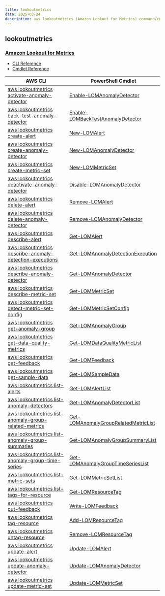 ```yaml
---
title: lookoutmetrics
date: 2025-03-24
description: aws lookoutmetrics (Amazon Lookout for Metrics) command/cmdlet list.
---
```


## lookoutmetrics

### [Amazon Lookout for Metrics](https://aws.amazon.com/lookout-for-metrics/)

* [CLI Reference](https://awscli.amazonaws.com/v2/documentation/api/latest/reference/lookoutmetrics/index.html)
* [Cmdlet Reference](https://docs.aws.amazon.com/powershell/latest/reference/items/LookoutMetrics_cmdlets.html)

|AWS CLI|PowerShell Cmdlet|
|----|----|
|[aws lookoutmetrics activate-anomaly-detector](https://awscli.amazonaws.com/v2/documentation/api/latest/reference/lookoutmetrics/activate-anomaly-detector.html)|[Enable-LOMAnomalyDetector](https://docs.aws.amazon.com/powershell/latest/reference/items/Enable-LOMAnomalyDetector.html)|
|[aws lookoutmetrics back-test-anomaly-detector](https://awscli.amazonaws.com/v2/documentation/api/latest/reference/lookoutmetrics/back-test-anomaly-detector.html)|[Enable-LOMBackTestAnomalyDetector](https://docs.aws.amazon.com/powershell/latest/reference/items/Enable-LOMBackTestAnomalyDetector.html)|
|[aws lookoutmetrics create-alert](https://awscli.amazonaws.com/v2/documentation/api/latest/reference/lookoutmetrics/create-alert.html)|[New-LOMAlert](https://docs.aws.amazon.com/powershell/latest/reference/items/New-LOMAlert.html)|
|[aws lookoutmetrics create-anomaly-detector](https://awscli.amazonaws.com/v2/documentation/api/latest/reference/lookoutmetrics/create-anomaly-detector.html)|[New-LOMAnomalyDetector](https://docs.aws.amazon.com/powershell/latest/reference/items/New-LOMAnomalyDetector.html)|
|[aws lookoutmetrics create-metric-set](https://awscli.amazonaws.com/v2/documentation/api/latest/reference/lookoutmetrics/create-metric-set.html)|[New-LOMMetricSet](https://docs.aws.amazon.com/powershell/latest/reference/items/New-LOMMetricSet.html)|
|[aws lookoutmetrics deactivate-anomaly-detector](https://awscli.amazonaws.com/v2/documentation/api/latest/reference/lookoutmetrics/deactivate-anomaly-detector.html)|[Disable-LOMAnomalyDetector](https://docs.aws.amazon.com/powershell/latest/reference/items/Disable-LOMAnomalyDetector.html)|
|[aws lookoutmetrics delete-alert](https://awscli.amazonaws.com/v2/documentation/api/latest/reference/lookoutmetrics/delete-alert.html)|[Remove-LOMAlert](https://docs.aws.amazon.com/powershell/latest/reference/items/Remove-LOMAlert.html)|
|[aws lookoutmetrics delete-anomaly-detector](https://awscli.amazonaws.com/v2/documentation/api/latest/reference/lookoutmetrics/delete-anomaly-detector.html)|[Remove-LOMAnomalyDetector](https://docs.aws.amazon.com/powershell/latest/reference/items/Remove-LOMAnomalyDetector.html)|
|[aws lookoutmetrics describe-alert](https://awscli.amazonaws.com/v2/documentation/api/latest/reference/lookoutmetrics/describe-alert.html)|[Get-LOMAlert](https://docs.aws.amazon.com/powershell/latest/reference/items/Get-LOMAlert.html)|
|[aws lookoutmetrics describe-anomaly-detection-executions](https://awscli.amazonaws.com/v2/documentation/api/latest/reference/lookoutmetrics/describe-anomaly-detection-executions.html)|[Get-LOMAnomalyDetectionExecution](https://docs.aws.amazon.com/powershell/latest/reference/items/Get-LOMAnomalyDetectionExecution.html)|
|[aws lookoutmetrics describe-anomaly-detector](https://awscli.amazonaws.com/v2/documentation/api/latest/reference/lookoutmetrics/describe-anomaly-detector.html)|[Get-LOMAnomalyDetector](https://docs.aws.amazon.com/powershell/latest/reference/items/Get-LOMAnomalyDetector.html)|
|[aws lookoutmetrics describe-metric-set](https://awscli.amazonaws.com/v2/documentation/api/latest/reference/lookoutmetrics/describe-metric-set.html)|[Get-LOMMetricSet](https://docs.aws.amazon.com/powershell/latest/reference/items/Get-LOMMetricSet.html)|
|[aws lookoutmetrics detect-metric-set-config](https://awscli.amazonaws.com/v2/documentation/api/latest/reference/lookoutmetrics/detect-metric-set-config.html)|[Get-LOMMetricSetConfig](https://docs.aws.amazon.com/powershell/latest/reference/items/Get-LOMMetricSetConfig.html)|
|[aws lookoutmetrics get-anomaly-group](https://awscli.amazonaws.com/v2/documentation/api/latest/reference/lookoutmetrics/get-anomaly-group.html)|[Get-LOMAnomalyGroup](https://docs.aws.amazon.com/powershell/latest/reference/items/Get-LOMAnomalyGroup.html)|
|[aws lookoutmetrics get-data-quality-metrics](https://awscli.amazonaws.com/v2/documentation/api/latest/reference/lookoutmetrics/get-data-quality-metrics.html)|[Get-LOMDataQualityMetricList](https://docs.aws.amazon.com/powershell/latest/reference/items/Get-LOMDataQualityMetricList.html)|
|[aws lookoutmetrics get-feedback](https://awscli.amazonaws.com/v2/documentation/api/latest/reference/lookoutmetrics/get-feedback.html)|[Get-LOMFeedback](https://docs.aws.amazon.com/powershell/latest/reference/items/Get-LOMFeedback.html)|
|[aws lookoutmetrics get-sample-data](https://awscli.amazonaws.com/v2/documentation/api/latest/reference/lookoutmetrics/get-sample-data.html)|[Get-LOMSampleData](https://docs.aws.amazon.com/powershell/latest/reference/items/Get-LOMSampleData.html)|
|[aws lookoutmetrics list-alerts](https://awscli.amazonaws.com/v2/documentation/api/latest/reference/lookoutmetrics/list-alerts.html)|[Get-LOMAlertList](https://docs.aws.amazon.com/powershell/latest/reference/items/Get-LOMAlertList.html)|
|[aws lookoutmetrics list-anomaly-detectors](https://awscli.amazonaws.com/v2/documentation/api/latest/reference/lookoutmetrics/list-anomaly-detectors.html)|[Get-LOMAnomalyDetectorList](https://docs.aws.amazon.com/powershell/latest/reference/items/Get-LOMAnomalyDetectorList.html)|
|[aws lookoutmetrics list-anomaly-group-related-metrics](https://awscli.amazonaws.com/v2/documentation/api/latest/reference/lookoutmetrics/list-anomaly-group-related-metrics.html)|[Get-LOMAnomalyGroupRelatedMetricList](https://docs.aws.amazon.com/powershell/latest/reference/items/Get-LOMAnomalyGroupRelatedMetricList.html)|
|[aws lookoutmetrics list-anomaly-group-summaries](https://awscli.amazonaws.com/v2/documentation/api/latest/reference/lookoutmetrics/list-anomaly-group-summaries.html)|[Get-LOMAnomalyGroupSummaryList](https://docs.aws.amazon.com/powershell/latest/reference/items/Get-LOMAnomalyGroupSummaryList.html)|
|[aws lookoutmetrics list-anomaly-group-time-series](https://awscli.amazonaws.com/v2/documentation/api/latest/reference/lookoutmetrics/list-anomaly-group-time-series.html)|[Get-LOMAnomalyGroupTimeSeriesList](https://docs.aws.amazon.com/powershell/latest/reference/items/Get-LOMAnomalyGroupTimeSeriesList.html)|
|[aws lookoutmetrics list-metric-sets](https://awscli.amazonaws.com/v2/documentation/api/latest/reference/lookoutmetrics/list-metric-sets.html)|[Get-LOMMetricSetList](https://docs.aws.amazon.com/powershell/latest/reference/items/Get-LOMMetricSetList.html)|
|[aws lookoutmetrics list-tags-for-resource](https://awscli.amazonaws.com/v2/documentation/api/latest/reference/lookoutmetrics/list-tags-for-resource.html)|[Get-LOMResourceTag](https://docs.aws.amazon.com/powershell/latest/reference/items/Get-LOMResourceTag.html)|
|[aws lookoutmetrics put-feedback](https://awscli.amazonaws.com/v2/documentation/api/latest/reference/lookoutmetrics/put-feedback.html)|[Write-LOMFeedback](https://docs.aws.amazon.com/powershell/latest/reference/items/Write-LOMFeedback.html)|
|[aws lookoutmetrics tag-resource](https://awscli.amazonaws.com/v2/documentation/api/latest/reference/lookoutmetrics/tag-resource.html)|[Add-LOMResourceTag](https://docs.aws.amazon.com/powershell/latest/reference/items/Add-LOMResourceTag.html)|
|[aws lookoutmetrics untag-resource](https://awscli.amazonaws.com/v2/documentation/api/latest/reference/lookoutmetrics/untag-resource.html)|[Remove-LOMResourceTag](https://docs.aws.amazon.com/powershell/latest/reference/items/Remove-LOMResourceTag.html)|
|[aws lookoutmetrics update-alert](https://awscli.amazonaws.com/v2/documentation/api/latest/reference/lookoutmetrics/update-alert.html)|[Update-LOMAlert](https://docs.aws.amazon.com/powershell/latest/reference/items/Update-LOMAlert.html)|
|[aws lookoutmetrics update-anomaly-detector](https://awscli.amazonaws.com/v2/documentation/api/latest/reference/lookoutmetrics/update-anomaly-detector.html)|[Update-LOMAnomalyDetector](https://docs.aws.amazon.com/powershell/latest/reference/items/Update-LOMAnomalyDetector.html)|
|[aws lookoutmetrics update-metric-set](https://awscli.amazonaws.com/v2/documentation/api/latest/reference/lookoutmetrics/update-metric-set.html)|[Update-LOMMetricSet](https://docs.aws.amazon.com/powershell/latest/reference/items/Update-LOMMetricSet.html)|

